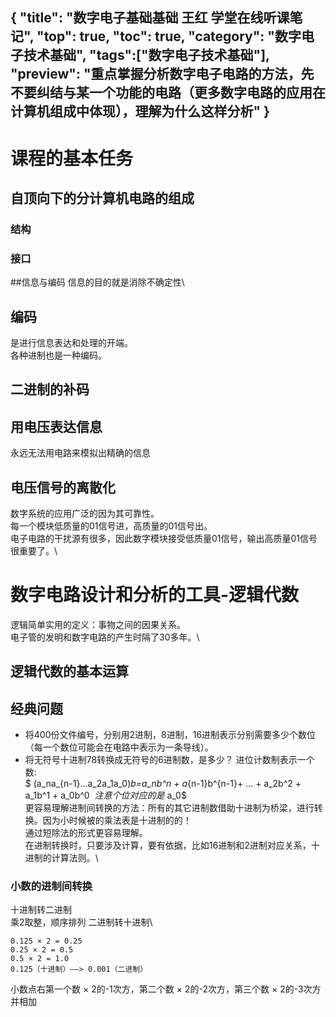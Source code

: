 {
"title": "数字电子基础基础 王红 学堂在线听课笔记",
"top": true,
"toc": true,
"category": "数字电子技术基础",
"tags":["数字电子技术基础"],
"preview": "重点掌握分析数字电子电路的方法，先不要纠结与某一个功能的电路（更多数字电路的应用在计算机组成中体现），理解为什么这样分析"
}
---
# 课程的基本任务
## 自顶向下的分计算机电路的组成
### 结构
### 接口
##信息与编码
信息的目的就是消除不确定性\
## 编码
是进行信息表达和处理的开端。\
各种进制也是一种编码。
##  二进制的补码
## 用电压表达信息
永远无法用电路来模拟出精确的信息
## 电压信号的离散化
数字系统的应用广泛的因为其可靠性。\
每一个模块低质量的01信号进，高质量的01信号出。\
电子电路的干扰源有很多，因此数字模块接受低质量01信号，输出高质量01信号很重要了。\
# 数字电路设计和分析的工具-逻辑代数
逻辑简单实用的定义：事物之间的因果关系。\
电子管的发明和数字电路的产生时隔了30多年。\
## 逻辑代数的基本运算
## 经典问题
- 将400份文件编号，分别用2进制，8进制，16进制表示分别需要多少个数位（每一个数位可能会在电路中表示为一条导线）。
- 将无符号十进制78转换成无符号的6进制数，是多少？
进位计数制表示一个数:\
$ (a_na_{n-1}...a_2a_1a_0)_b=a_nb^n + a_{n-1}b^{n-1}+ ... + a_2b^2 + a_1b^1 + a_0b^0 $\
注意个位对应的是$ a_0$\
更容易理解进制间转换的方法：所有的其它进制数借助十进制为桥梁，进行转换。因为小时候被的乘法表是十进制的的！\
通过短除法的形式更容易理解。\
在进制转换时，只要涉及计算，要有依据，比如16进制和2进制对应关系，十进制的计算法则。\
### 小数的进制间转换
十进制转二进制\
乘2取整，顺序排列
二进制转十进制\
```
0.125 × 2 = 0.25
0.25 × 2 = 0.5
0.5 × 2 = 1.0
0.125（十进制）——> 0.001（二进制）
```
小数点右第一个数 × 2的-1次方，第二个数 × 2的-2次方，第三个数 × 2的-3次方并相加